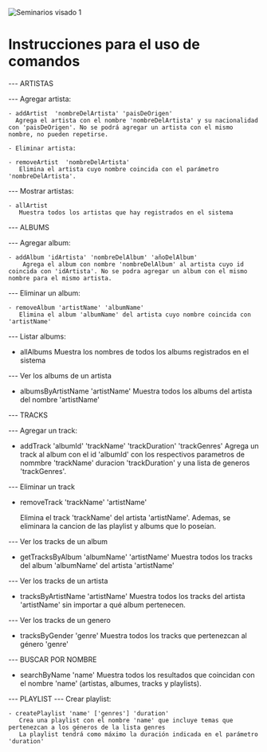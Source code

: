 ![Seminarios visado 1](https://user-images.githubusercontent.com/42523128/134589249-fcb550d2-f5e1-451f-a903-8810070ea719.jpg)



# Instrucciones para el uso de comandos


 --- ARTISTAS

  --- Agregar artista:
   
    - addArtist  'nombreDelArtista' 'paisDeOrigen'    
      Agrega el artista con el nombre 'nombreDelArtista' y su nacionalidad con 'paisDeOrigen'. No se podrá agregar un artista con el mismo nombre, no pueden repetirse.

    - Eliminar artista:

    - removeArtist  'nombreDelArtista'
       Elimina el artista cuyo nombre coincida con el parámetro 'nombreDelArtista'.

  --- Mostrar artistas: 

    - allArtist
       Muestra todos los artistas que hay registrados en el sistema

 --- ALBUMS

  --- Agregar album:    

    - addAlbum 'idArtista' 'nombreDelAlbum' 'añoDelAlbum'
        Agrega el album con nombre 'nombreDelAlbum' al artista cuyo id coincida con 'idArtista'. No se podra agregar un album con el mismo nombre para el mismo artista.
 
  --- Eliminar un album:

    - removeAlbum 'artistName' 'albumName'
       Elimina el album 'albumName' del artista cuyo nombre coincida con 'artistName'

 --- Listar albums:

   - allAlbums
      Muestra los nombres de todos los albums registrados en el sistema

 --- Ver los albums de un artista

   - albumsByArtistName 'artistName'
      Muestra todos los albums del artista del nombre 'artistName'

 --- TRACKS

  --- Agregar un track: 

   - addTrack 'albumId' 'trackName' 'trackDuration' 'trackGenres'
      Agrega un track al album con el id 'albumId' con los respectivos parametros de nommbre 'trackName' duracion 'trackDuration' y una lista de generos 'trackGenres'.

 --- Eliminar un track

   - removeTrack 'trackName' 'artistName'

      Elimina el track 'trackName' del artista 'artistName'. Ademas, se eliminara la cancion de las playlist y albums que lo poseían.
 
  --- Ver los tracks de un album
 
   - getTracksByAlbum 'albumName' 'artistName'
      Muestra todos los tracks del album 'albumName' del artista 'artistName'
  
  --- Ver los tracks de un artista
 
   - tracksByArtistName 'artistName'
      Muestra todos los tracks del artista 'artistName' sin importar a qué album pertenecen.
 
  --- Ver los tracks de un genero
 
   - tracksByGender 'genre'
      Muestra todos los tracks que pertenezcan al género 'genre'
 
 --- BUSCAR POR NOMBRE
  
   - searchByName 'name'
      Muestra todos los resultados que coincidan con el nombre 'name' (artistas, albumes, tracks y playlists).
 
 --- PLAYLIST
  --- Crear playlist:

    - createPlaylist 'name' ['genres'] 'duration'
       Crea una playlist con el nombre 'name' que incluye temas que pertenezcan a los géneros de la lista genres
       La playlist tendrá como máximo la duración indicada en el parámetro 'duration'

